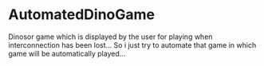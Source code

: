 # AutomatedDinoGame
Dinosor game which is displayed by the user for playing when interconnection has been lost... So i just try to automate that game in which game will be automatically played...
